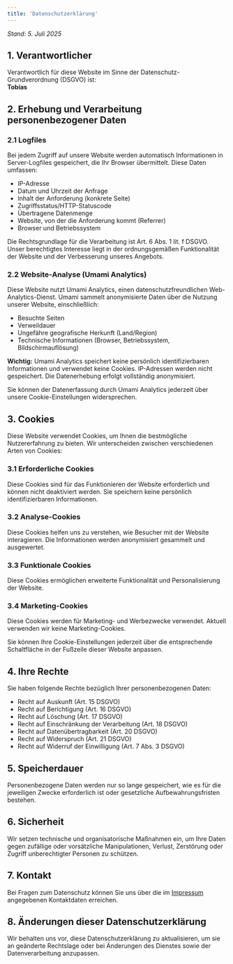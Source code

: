 ```yaml
---
title: 'Datenschutzerklärung'
---
```


*Stand: 5. Juli 2025*

## 1. Verantwortlicher

Verantwortlich für diese Website im Sinne der Datenschutz-Grundverordnung (DSGVO) ist:  
**Tobias**

## 2. Erhebung und Verarbeitung personenbezogener Daten

### 2.1 Logfiles

Bei jedem Zugriff auf unsere Website werden automatisch Informationen in Server-Logfiles gespeichert, die Ihr Browser übermittelt. Diese Daten umfassen:

- IP-Adresse
- Datum und Uhrzeit der Anfrage
- Inhalt der Anforderung (konkrete Seite)
- Zugriffsstatus/HTTP-Statuscode
- Übertragene Datenmenge
- Website, von der die Anforderung kommt (Referrer)
- Browser und Betriebssystem

Die Rechtsgrundlage für die Verarbeitung ist Art. 6 Abs. 1 lit. f DSGVO. Unser berechtigtes Interesse liegt in der ordnungsgemäßen Funktionalität der Website und der Verbesserung unseres Angebots.

### 2.2 Website-Analyse (Umami Analytics)

Diese Website nutzt Umami Analytics, einen datenschutzfreundlichen Web-Analytics-Dienst. Umami sammelt anonymisierte Daten über die Nutzung unserer Website, einschließlich:

- Besuchte Seiten
- Verweildauer
- Ungefähre geografische Herkunft (Land/Region)
- Technische Informationen (Browser, Betriebssystem, Bildschirmauflösung)

**Wichtig:** Umami Analytics speichert keine persönlich identifizierbaren Informationen und verwendet keine Cookies. IP-Adressen werden nicht gespeichert. Die Datenerhebung erfolgt vollständig anonymisiert.

Sie können der Datenerfassung durch Umami Analytics jederzeit über unsere Cookie-Einstellungen widersprechen.

## 3. Cookies

Diese Website verwendet Cookies, um Ihnen die bestmögliche Nutzererfahrung zu bieten. Wir unterscheiden zwischen verschiedenen Arten von Cookies:

### 3.1 Erforderliche Cookies

Diese Cookies sind für das Funktionieren der Website erforderlich und können nicht deaktiviert werden. Sie speichern keine persönlich identifizierbaren Informationen.

### 3.2 Analyse-Cookies

Diese Cookies helfen uns zu verstehen, wie Besucher mit der Website interagieren. Die Informationen werden anonymisiert gesammelt und ausgewertet.

### 3.3 Funktionale Cookies

Diese Cookies ermöglichen erweiterte Funktionalität und Personalisierung der Website.

### 3.4 Marketing-Cookies

Diese Cookies werden für Marketing- und Werbezwecke verwendet. Aktuell verwenden wir keine Marketing-Cookies.

Sie können Ihre Cookie-Einstellungen jederzeit über die entsprechende Schaltfläche in der Fußzeile dieser Website anpassen.

## 4. Ihre Rechte

Sie haben folgende Rechte bezüglich Ihrer personenbezogenen Daten:

- Recht auf Auskunft (Art. 15 DSGVO)
- Recht auf Berichtigung (Art. 16 DSGVO)
- Recht auf Löschung (Art. 17 DSGVO)
- Recht auf Einschränkung der Verarbeitung (Art. 18 DSGVO)
- Recht auf Datenübertragbarkeit (Art. 20 DSGVO)
- Recht auf Widerspruch (Art. 21 DSGVO)
- Recht auf Widerruf der Einwilligung (Art. 7 Abs. 3 DSGVO)

## 5. Speicherdauer

Personenbezogene Daten werden nur so lange gespeichert, wie es für die jeweiligen Zwecke erforderlich ist oder gesetzliche Aufbewahrungsfristen bestehen.

## 6. Sicherheit

Wir setzen technische und organisatorische Maßnahmen ein, um Ihre Daten gegen zufällige oder vorsätzliche Manipulationen, Verlust, Zerstörung oder Zugriff unberechtigter Personen zu schützen.

## 7. Kontakt

Bei Fragen zum Datenschutz können Sie uns über die im [Impressum](/about) angegebenen Kontaktdaten erreichen.

## 8. Änderungen dieser Datenschutzerklärung

Wir behalten uns vor, diese Datenschutzerklärung zu aktualisieren, um sie an geänderte Rechtslage oder bei Änderungen des Dienstes sowie der Datenverarbeitung anzupassen.
